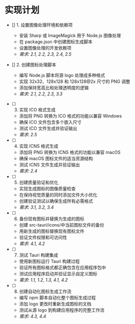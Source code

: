 # 实现计划

- [] 1. 设置图像处理环境和依赖项

  - 安装 Sharp 或 ImageMagick 用于 Node.js 图像处理
  - 在 package.json 中创建图标生成脚本
  - 设置图像处理的开发依赖项
  - _需求: 2.1, 2.2, 2.3, 2.4, 2.5_

- [] 2. 创建图标处理脚本

  - 编写 Node.js 脚本将源 logo 处理成多种格式
  - 实现 32x32、128x128 和 128x128@2x 尺寸的 PNG 调整
  - 添加保持宽高比和处理透明度的逻辑
  - _需求: 2.1, 2.2, 2.3, 3.3_

- [ ] 3. 实现 ICO 格式生成

  - 添加将 PNG 转换为 ICO 格式的功能以兼容 Windows
  - 确保 ICO 文件包含多个嵌入尺寸
  - 测试 ICO 文件生成并验证输出
  - _需求: 2.5_

- [ ] 4. 实现 ICNS 格式生成

  - 添加将 PNG 转换为 ICNS 格式的功能以兼容 macOS
  - 确保 macOS 图标文件的适当资源结构
  - 测试 ICNS 文件生成并验证输出
  - _需求: 2.4_

- [ ] 5. 创建质量验证和优化

  - 实现生成图标的图像质量检查
  - 在保持视觉质量的同时添加文件大小优化
  - 创建验证测试以确保生成所有必需格式
  - _需求: 3.1, 3.2, 3.4_

- [ ] 6. 备份现有图标并替换为生成的图标

  - 创建 src-tauri/icons/中当前图标文件的备份
  - 用新生成的图标替换现有图标文件
  - 验证文件权限和可访问性
  - _需求: 4.1, 4.2_

- [ ] 7. 测试 Tauri 构建集成

  - 使用新图标运行 Tauri 构建过程
  - 验证所有图标格式都正确包含在应用程序包中
  - 测试应用程序启动并验证显示自定义图标
  - _需求: 1.1, 1.2, 1.3, 4.1, 4.2_

- [ ] 8. 创建自动化图标生成工作流
  - 编写 npm 脚本自动化整个图标生成过程
  - 添加 logo 更改时重新生成图标的文档
  - 测试从源 logo 到构建应用程序的完整工作流
  - _需求: 4.3, 4.4_
